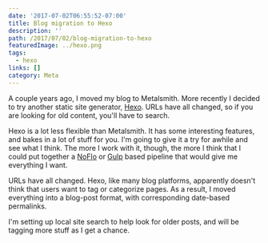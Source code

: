 ```yaml
---
date: '2017-07-02T06:55:52-07:00'
title: Blog migration to Hexo
description: ''
path: /2017/07/02/blog-migration-to-hexo
featuredImage: ../hexo.png
tags:
  - hexo
links: []
category: Meta
---
```


A couple years ago, I moved my blog to Metalsmith.
More recently I decided to try another static site generator, [Hexo](http://hexo.io).
URLs have all changed, so if you are looking for old content, you'll have to search.

Hexo is a lot less flexible than Metalsmith.
It has some interesting features, and bakes in a lot of stuff for you.
I'm going to give it a try for awhile and see what I think.
The more I work with it, though, the more I think that I could put together
a [NoFlo](https://noflojs.org/) or [Gulp](http://gulpjs.com/) based pipeline
that would give me everything I want.

URLs have all changed.
Hexo, like many blog platforms, apparently doesn't think that users want to tag or categorize pages.
As a result, I moved everything into a blog-post format, with corresponding date-based permalinks.

I'm setting up local site search to help look for older posts,
and will be tagging more stuff as I get a chance.